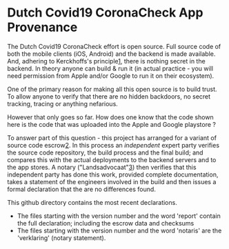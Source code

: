# Dutch Covid19 CoronaCheck App Provenance

The Dutch Covid19 CoronaCheck effort is open source. Full source code of both the mobile clients (iOS, Android) and the backend is made available. And, adhering to Kerckhoffs's principle[1], there is nothing secret in the backend. In theory anyone can build & run it (in actual practice - you will need permission from Apple and/or Google to run it on their ecosystem).

One of the primary reason for making all this open source is to build trust. To allow anyone to verify that there are no hidden backdoors, no secret tracking, tracing or anything nefarious.

However that only goes so far. How does one know that the code shown here is the code that was uploaded into the Apple and Google playstore ?

To answer part of this question - this project has arranged for a variant of source code escrow[2]. 
In this process an *independent* expert party verifies the source code repository, the build process and the final build; and compares this with the actual deployments to the backend servers and to the app stores. A notary ("Landsadvocaat"[3]) then verifies that this independent party has done this work, provided complete documentation, takes a statement of the engineers involved in the build and then issues a formal declaration that the are no differences found.

This github directory contains the most recent declarations.

* The files starting with the version number and the word 'report' contain the full declaration; including the escrow data and checksums
* The files starting with the version number and the word 'notaris' are the 'verklaring' (notary statement).

[1]: https://en.wikipedia.org/wiki/Kerckhoffs%27s_principle "Kerckhoffs's principle" 
[2]: https://en.wikipedia.org/wiki/Source_code_escrow "Source code Escrow"
[3]: https://nl.wikipedia.org/wiki/Landsadvocaat "Landsadvocaat"
